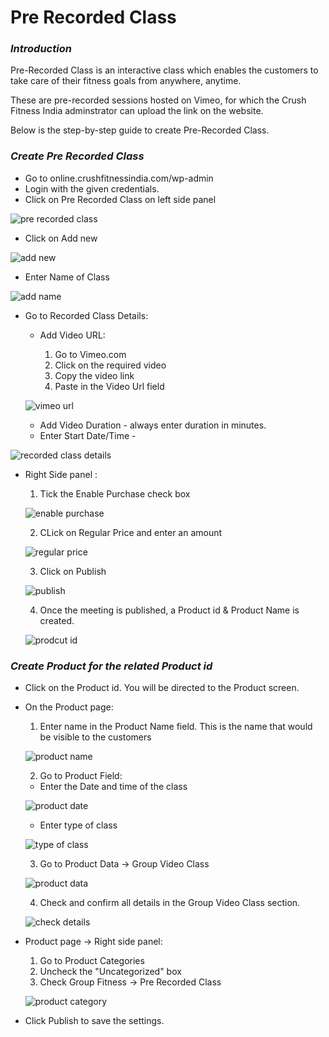 # **Pre Recorded Class**

### **_Introduction_**

Pre-Recorded Class is an interactive class which enables the customers to take care of their fitness goals from anywhere, anytime.

These are pre-recorded sessions hosted on Vimeo, for which the Crush Fitness India adminstrator can upload the link on the website.

Below is the step-by-step guide to create Pre-Recorded Class.

### **_Create Pre Recorded Class_**

*   Go to online.crushfitnessindia.com/wp-admin
*   Login with the given credentials.
*   Click on Pre Recorded Class on left side panel

![pre recorded class](images/Pre-Recorded-Class/prerecordedclass.jpg)

*   Click on Add new

![add new](images/Pre-Recorded-Class/addnew.jpg)

*   Enter Name of Class

![add name](images/Pre-Recorded-Class/addname.jpg)

*   Go to Recorded Class Details:

    *   Add Video URL:

        1.  Go to Vimeo.com
        2.  Click on the required video
        3.  Copy the video link
        4.  Paste in the Video Url field

    ![vimeo url](images/Pre-Recorded-Class/vimeourl.jpg)
    *   Add Video Duration - always enter duration in minutes.
    *   Enter Start Date/Time - 

![recorded class details](images/Pre-Recorded-Class/recordedclassdetails.jpg)  


* Right Side panel :

    1.  Tick the Enable Purchase check box

    ![enable purchase](images/Pre-Recorded-Class/enablepurchase.jpg)

    2.  CLick on Regular Price and enter an amount

    ![regular price](images/Pre-Recorded-Class/regularprice.jpg)

    3.  Click on Publish

    ![publish](images/Pre-Recorded-Class/publish.jpg)

    4.  Once the meeting is published, a Product id & Product Name is created.

    ![prodcut id](images/Pre-Recorded-Class/productid.jpg)


### **_Create Product for the related Product id_**

*   Click on the Product id. You will be directed to the Product screen.


*   On the Product page:

    1.  Enter name in the Product Name field. This is the name that would be visible to the customers

    ![product name](images/Pre-Recorded-Class/productname.jpg)

    2.   Go to Product Field:

    *   Enter the Date and time of the class

    ![product date](images/Pre-Recorded-Class/productfield.jpg)

    *   Enter type of class

    ![type of class](images/Pre-Recorded-Class/typeofclass.jpg)


    3.   Go to Product Data -> Group Video Class

    ![product data](images/Pre-Recorded-Class/productdata.jpg)

    4.  Check and confirm all details in the Group Video Class section.

    ![check details](images/Pre-Recorded-Class/checkdetails.jpg)

    
*   Product page -> Right side panel:

    1.  Go to Product Categories 
    2.  Uncheck the "Uncategorized" box
    3.  Check Group Fitness -> Pre Recorded Class

    ![product category](images/Pre-Recorded-Class/productcategory.jpg)

*   Click Publish to save the settings.


